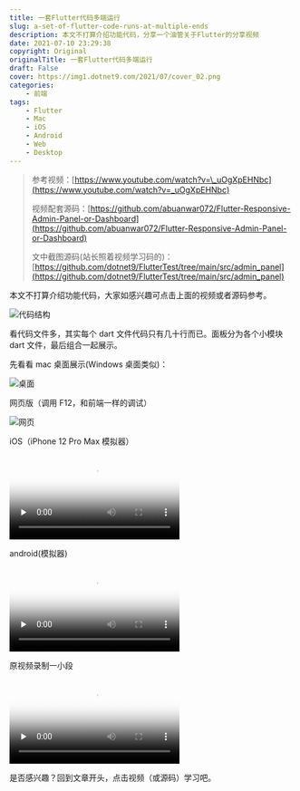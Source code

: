 ```yaml
---
title: 一套Flutter代码多端运行
slug: a-set-of-flutter-code-runs-at-multiple-ends
description: 本文不打算介绍功能代码，分享一个油管关于Flutter的分享视频
date: 2021-07-10 23:29:38
copyright: Original
originalTitle: 一套Flutter代码多端运行
draft: False
cover: https://img1.dotnet9.com/2021/07/cover_02.png
categories: 
    - 前端
tags: 
    - Flutter
    - Mac
    - iOS
    - Android
    - Web
    - Desktop
---
```


> 参考视频：[https://www.youtube.com/watch?v=\_uOgXpEHNbc](https://www.youtube.com/watch?v=_uOgXpEHNbc)
>
> 视频配套源码：[https://github.com/abuanwar072/Flutter-Responsive-Admin-Panel-or-Dashboard](https://github.com/abuanwar072/Flutter-Responsive-Admin-Panel-or-Dashboard)
>
> 文中截图源码(站长照着视频学习码的)：[https://github.com/dotnet9/FlutterTest/tree/main/src/admin_panel](https://github.com/dotnet9/FlutterTest/tree/main/src/admin_panel)

本文不打算介绍功能代码，大家如感兴趣可点击上面的视频或者源码参考。

![代码结构](https://img1.dotnet9.com/2021/07/0201.jpeg)

看代码文件多，其实每个 dart 文件代码只有几十行而已。面板分为各个小模块 dart 文件，最后组合一起展示。

先看看 mac 桌面展示(Windows 桌面类似)：

![桌面](https://img1.dotnet9.com/2021/07/0202.jpeg)

网页版（调用 F12，和前端一样的调试）

![网页](https://img1.dotnet9.com/2021/07/0203.jpeg)

iOS（iPhone 12 Pro Max 模拟器）

<video id="video" controls="" preload="none" poster="https://img1.dotnet9.com/2021/07/0204.png">
  <source id="mp4" src="https://img1.dotnet9.com/2021/07/0204.mp4" type="video/mp4">
</video>

android(模拟器)

<video id="video" controls="" preload="none" poster="https://img1.dotnet9.com/2021/07/0205.png">
  <source id="mp4" src="https://img1.dotnet9.com/2021/07/0205.mp4" type="video/mp4">
</video>

原视频录制一小段

<video id="video" controls="" preload="none" poster="https://img1.dotnet9.com/2021/07/0206.png">
  <source id="mp4" src="https://img1.dotnet9.com/2021/07/0206.mp4" type="video/mp4">
</video>

是否感兴趣？回到文章开头，点击视频（或源码）学习吧。
